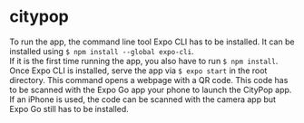 # citypop

To run the app, the command line tool Expo CLI has to be installed. It can be installed using `$ npm install --global expo-cli`.<br>
If it is the first time running the app, you also have to run `$ npm install`.
Once Expo CLI is installed, serve the app via `$ expo start` in the root directory. This command opens a webpage with a QR code. This code has to be scanned with the Expo Go app your phone to launch the CityPop app. If an iPhone is used, the code can be scanned with the camera app but Expo Go still has to be installed.
